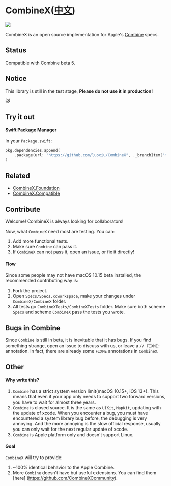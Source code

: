 # CombineX([中文](README.zh_cn.md))

<img src="https://img.shields.io/travis/luoxiu/CombineX.svg">

CombineX is an open source implementation for Apple's [Combine](https://developer.apple.com/documentation/combine) specs.

## Status

Compatible with Combine beta 5.

## Notice

This library is still in the test stage, **Please do not use it in production!**

🐱

## Try it out

#### Swift Package Manager

In your `Package.swift`:

```swift
pkg.dependencies.append(
    .package(url: "https://github.com/luoxiu/CombineX", ._branchItem("master")
)
```

## Related

- [CombineX.Foundation](https://github.com/CombineXCommunity/CombineX.Foundation)
- [CombineX.Compatible](https://github.com/CombineXCommunity/CombineX.Compatible)

## Contribute

Welcome! CombineX is always looking for collaborators! 

Now, what `CombineX` need most are testing. You can:

1. Add more functional tests.
2. Make sure `Combine` can pass it.
3. If `CombineX` can not pass it, open an issue, or fix it directly!

#### Flow

Since some people may not have macOS 10.15 beta installed, the recommended contributing way is: 

1. Fork the project.
2. Open `Specs/Specs.xcworkspace`, make your changes under `CombineX/CombineX` folder. 
3. All tests go `CombineXTests/CombineXTests` folder. Make sure both scheme `Specs` and scheme `CombineX` pass the tests you wrote.

## Bugs in Combine

Since `Combine` is still in beta, it is inevitable that it has bugs. If you find something strange, open an issue to discuss with us, or leave a `// FIXME:` annotation. In fact, there are already some `FIXME` annotations in `CombineX`.

## Other

#### Why write this?

1. `Combine` has a strict system version limit(macOS 10.15+, iOS 13+). This means that even if your app only needs to support two forward versions, you have to wait for almost three years.
2. `Combine` is closed source. It is the same as `UIKit`, `MapKit`, updating with the update of xcode. When you encounter a bug, you must have encountered a system library bug before, the debugging is very annoying. And the more annoying is the slow official response, usually you can only wait for the next regular update of xcode.
3. `Combine` is Apple platform only and doesn't support Linux.

#### Goal

`CombineX` will try to provide:

1. ~100% identical behavior to the Apple Combine.
2. More `Combine` doesn't have but useful extensions. You can find them [here] (https://github.com/CombineXCommunity).